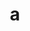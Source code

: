 ---
layout: cake
title:  a
type: cake
bannerimg: /banners/cakebanner
comic: cake_001.png
name: Ideal Advising
hovertext: heh heh
next: "02"
prev: null
---